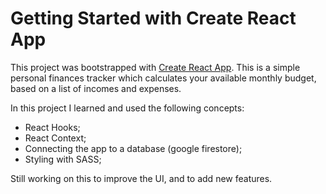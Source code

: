 # Getting Started with Create React App

This project was bootstrapped with [Create React App](https://github.com/facebook/create-react-app).
This is a simple personal finances tracker which calculates your available monthly budget, based on a list of incomes and expenses.

In this project I learned and used the following concepts:
 - React Hooks;
 - React Context;
 - Connecting the app to a database (google firestore);
 - Styling with SASS;
 
 Still working on this to improve the UI, and to add new features.
 

